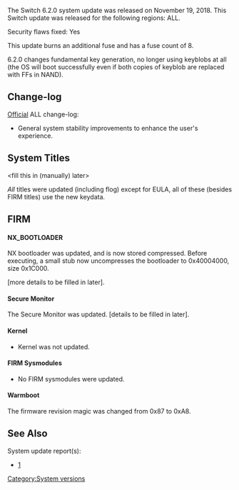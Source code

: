 The Switch 6.2.0 system update was released on November 19, 2018. This
Switch update was released for the following regions: ALL.

Security flaws fixed: Yes

This update burns an additional fuse and has a fuse count of 8.

6.2.0 changes fundamental key generation, no longer using keyblobs at
all (the OS will boot successfully even if both copies of keyblob are
replaced with FFs in
NAND).

## Change-log

[Official](https://en-americas-support.nintendo.com/app/answers/detail/a_id/22525/p/897)
ALL change-log:

  - General system stability improvements to enhance the user's
    experience.

## System Titles

\<fill this in (manually) later\>

*All* titles were updated (including flog) except for EULA, all of these
(besides FIRM titles) use the new keydata.

## FIRM

#### NX\_BOOTLOADER

NX bootloader was updated, and is now stored compressed. Before
executing, a small stub now uncompresses the bootloader to 0x40004000,
size 0x1C000.

\[more details to be filled in later\].

#### Secure Monitor

The Secure Monitor was updated. \[details to be filled in later\].

#### Kernel

  - Kernel was not updated.

#### FIRM Sysmodules

  - No FIRM sysmodules were updated.

#### Warmboot

The firmware revision magic was changed from 0x87 to 0xA8.

## See Also

System update
    report(s):

  - [1](https://yls8.mtheall.com/ninupdates/reports.php?date=11-19-18_07-05-09&sys=hac)

[Category:System versions](Category:System_versions "wikilink")
